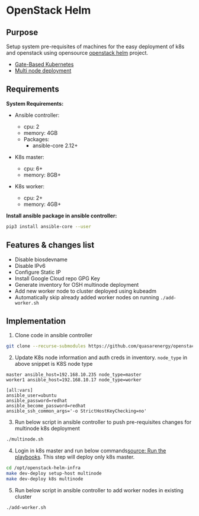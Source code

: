# OpenStack Helm

## Purpose

Setup system pre-requisites of machines for the easy deployment of k8s and openstack using opensource [openstack helm](https://docs.openstack.org/openstack-helm/latest/) project.

* [Gate-Based Kubernetes](https://docs.openstack.org/openstack-helm/latest/install/kubernetes-gate.html)
* [Multi node deployment](https://docs.openstack.org/openstack-helm/latest/install/multinode.html)

## Requirements

**System Requirements:**
- Ansible controller:
	- cpu: 2
	- memory: 4GB
	- Packages:
		- ansible-core 2.12+

- K8s master:
	- cpu: 6+
	- memory: 8GB+ 

- K8s worker:
	- cpu: 2+
	- memory: 4GB+ 

**Install ansible package in ansible controller:**
```bash
pip3 install ansible-core --user
```

## Features & changes list
- Disable biosdevname
- Disable IPv6
- Configure Static IP
- Install Google Cloud repo GPG Key
- Generate inventory for OSH multinode deployment
- Add new worker node to cluster deployed using kubeadm
- Automatically skip already added worker nodes on running `./add-worker.sh`

## Implementation

1. Clone code in ansible controller
```bash
git clone --recurse-submodules https://github.com/quasarenergy/openstack-helm.git
```

2. Update K8s node information and auth creds in inventory. `node_type` in above snippet is K8S node type

```
master ansible_host=192.168.10.235 node_type=master
worker1 ansible_host=192.168.10.17 node_type=worker

[all:vars]
ansible_user=ubuntu
ansible_password=redhat
ansible_become_password=redhat
ansible_ssh_common_args='-o StrictHostKeyChecking=no'
```

3. Run below script in ansible controller to push pre-requisites changes for multinode k8s deployment
```bash
./multinode.sh
```

4. Login in k8s master and run below commands[source: Run the playbooks](https://docs.openstack.org/openstack-helm/latest/install/kubernetes-gate.html). This step will deploy only k8s master.

```bash
cd /opt/openstack-helm-infra
make dev-deploy setup-host multinode
make dev-deploy k8s multinode
```

5. Run below script in ansible controller to add worker nodes in existing cluster
```bash
./add-worker.sh
```
